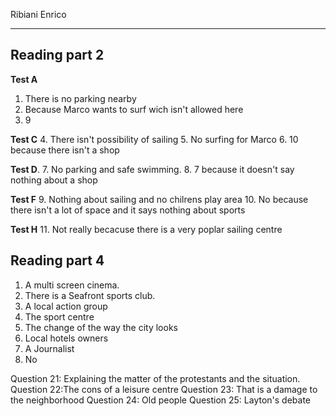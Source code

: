 Ribiani Enrico

----

## Reading part 2

**Test A**

1. There is no parking nearby
2. Because Marco wants to surf wich isn't allowed here
3. 9

**Test C**
4. There isn't possibility of sailing
5. No surfing for Marco
6. 10 because there isn't a shop

**Test D**.
7. No parking and safe swimming.
8. 7 because it doesn't say nothing about a shop

**Test F**
9. Nothing about sailing and no chilrens play area
10. No because there isn't a lot of space and it says nothing about sports

**Test H**
11. Not really becacuse there is a very poplar sailing centre

## Reading part 4

1. A multi screen cinema.
2. There is a Seafront sports club.
3. A local action group
4. The sport centre
5. The change of the way the city looks
6. Local hotels owners
7. A Journalist
8. No

Question 21: Explaining the matter of the protestants and the situation.
Question 22:The cons of a leisure centre
Question 23: That is a damage to the neighborhood
Question 24: Old people
Question 25: Layton's debate
